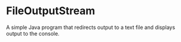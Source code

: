# FileOutputStream
A simple Java program that redirects output to a text file and displays output to the console.  
